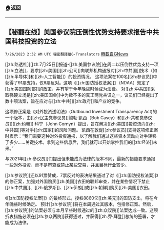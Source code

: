 ###  [:house:返回](README.md)
---


## 【秘翻在线】美国参议院压倒性优势支持要求报告中共国科技投资的立法
`7/26/2023 2:32 AM UTC 秘密翻譯組G-Translators` [轉載自GNews](https://gnews.org/articles/1488039)

[[zh:路透社]][[zh:7月25日]]报道-[[zh:美国参议院]]在周二以压倒性优势支持一项[[zh:立法]]，要求[[zh:美国]][[zh:公司]]向联邦机构通报对[[zh:中共国]]技术（如[[zh:半导体]]和[[zh:人工智能]]）的投资情况。
这项法案在100名[[zh:参议员]]中获得了91票支持，仅6票反对。这项《[[zh:国防授权法案]]》（NDAA）规定了[[zh:美国国防部]]的政策，并有望于今年晚些时候成为法律。
对[[zh:中共国]]采取强硬立场是[[zh:美国国会]]中为数不多的真正两党共识之一，议员们已经提出了数十项法案，旨在应对与[[zh:中共]][[zh:政府]]和产业的竞争。

这项修正案是《对外投资透明法》(Outbound Investment Transparency Act)的一个版本，由[[zh:民主党参议员]]鲍勃·凯西（Bob Casey）和[[zh:共和党参议员]][[zh:约翰]]·科宁（John Cornyn）提出，旨在解决[[zh:美国]]投资流向[[zh:中共国]]等对手[[zh:国家]]的风险问题。
凯西在敦促[[zh:参议员]]支持这项修正案时表示：“我们需要这种对外投资通报，以了解我们通过这些资本流动向对手转移了多少......关键技术。拿到这些信息后，我们就可以开始掌控我们的[[zh:经济]]未来。”

与2021年[[zh:参议员]]们提出但未能成为法律的版本不同，最新的措施要求通报一些对外投资，而不是审查或禁止某些交易，并且目标行业较少。

[[zh:参议院]]还以91票赞成，7票反对的表决结果通过了对《[[zh:国防授权法案]]》的修正案，加强对外国购买[[zh:美国]]农田的联邦审查，并在某些情况下禁止[[zh:中共国]]、[[zh:俄罗斯]]、[[zh:伊朗]]或[[zh:朝鲜]]购买[[zh:美国]]农田。

《[[zh:国防授权法案]]》的最终形式，授权8860亿[[zh:美元]]的国防支出，将在今年晚些时候确定。
预计[[zh:参议院]]将在本周通过其版本，包括修正案。然后，[[zh:参议院]]的法案必须与本月早些时候通过的[[zh:众议院]]法案达成一致。这项折衷措施必须在[[zh:参众两院]]获得通过，并获得[[zh:乔·拜登]]总统的签署，才能成为法律。
